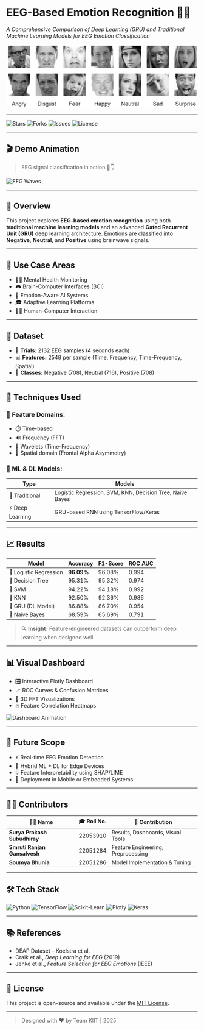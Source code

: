# EEG-Based Emotion Recognition 🎯🧠  
*A Comprehensive Comparison of Deep Learning (GRU) and Traditional Machine Learning Models for EEG Emotion Classification*

![EEG Signal Overview](electronics-12-02707-g001.png)

---

![Stars](https://img.shields.io/github/stars/yourusername/your-repo-name?style=for-the-badge)
![Forks](https://img.shields.io/github/forks/yourusername/your-repo-name?style=for-the-badge)
![Issues](https://img.shields.io/github/issues/yourusername/your-repo-name?style=for-the-badge)
![License](https://img.shields.io/github/license/yourusername/your-repo-name?style=for-the-badge)

---

## 🎬 Demo Animation

> EEG signal classification in action 🎥👇

![EEG Waves](https://media.giphy.com/media/SWoSkN6DxTszqIKEqv/giphy.gif)

---

## 📌 Overview

This project explores **EEG-based emotion recognition** using both **traditional machine learning models** and an advanced **Gated Recurrent Unit (GRU)** deep learning architecture. Emotions are classified into **Negative**, **Neutral**, and **Positive** using brainwave signals.

---

## 🧠 Use Case Areas

- 🧘‍♂️ Mental Health Monitoring  
- 🎮 Brain-Computer Interfaces (BCI)  
- 🤖 Emotion-Aware AI Systems  
- 🎓 Adaptive Learning Platforms  
- 🧑‍💻 Human-Computer Interaction

---

## 📂 Dataset

- 👥 **Trials:** 2132 EEG samples (4 seconds each)  
- 📊 **Features:** 2548 per sample (Time, Frequency, Time-Frequency, Spatial)
- 🎯 **Classes:** Negative (708), Neutral (716), Positive (708)

---

## 🧪 Techniques Used

### 🧱 Feature Domains:
- ⏱️ Time-based
- 🔊 Frequency (FFT)
- 🌊 Wavelets (Time-Frequency)
- 🧭 Spatial domain (Frontal Alpha Asymmetry)

### 🧠 ML & DL Models:
| Type | Models |
|------|--------|
| 💼 Traditional | Logistic Regression, SVM, KNN, Decision Tree, Naive Bayes |
| ⚡ Deep Learning | GRU-based RNN using TensorFlow/Keras |

---

## 📈 Results

| Model              | Accuracy | F1-Score | ROC AUC |
|-------------------|----------|----------|---------|
| 🥇 Logistic Regression | **96.09%** | 96.08% | 0.994 |
| 🌲 Decision Tree      | 95.31% | 95.32% | 0.974 |
| 💫 SVM                | 94.22% | 94.18% | 0.992 |
| 🧊 KNN                | 92.50% | 92.36% | 0.986 |
| 🧠 GRU (DL Model)     | 86.88% | 86.70% | 0.954 |
| 🧮 Naive Bayes        | 68.59% | 65.69% | 0.791 |

> 🔍 **Insight:** Feature-engineered datasets can outperform deep learning when designed well.

---

## 📊 Visual Dashboard

- 🎛️ Interactive Plotly Dashboard  
- 📈 ROC Curves & Confusion Matrices  
- 🧠 3D FFT Visualizations  
- 🔥 Feature Correlation Heatmaps

![Dashboard Animation](https://media.giphy.com/media/VbnUQpnihPSIgIXuZv/giphy.gif)

---

## 🔮 Future Scope

- ⚡ Real-time EEG Emotion Detection
- 🤖 Hybrid ML + DL for Edge Devices
- 💡 Feature Interpretability using SHAP/LIME
- 📲 Deployment in Mobile or Embedded Systems

---

## 🧑‍💻 Contributors

| 👨‍🎓 Name | 🎓 Roll No. | 🔧 Contribution |
|----------|------------|-----------------|
| **Surya Prakash Subudhiray** | 22053910 | Results, Dashboards, Visual Tools |
| **Smruti Ranjan Gansalvesh** | 22051284 | Feature Engineering, Preprocessing |
| **Soumya Bhunia** | 22051286 | Model Implementation & Tuning |

---

## 🛠️ Tech Stack

![Python](https://img.shields.io/badge/Python-3.10-blue?logo=python&style=flat-square)
![TensorFlow](https://img.shields.io/badge/TensorFlow-2.x-orange?logo=tensorflow&style=flat-square)
![Scikit-Learn](https://img.shields.io/badge/Scikit--Learn-ML-yellow?logo=scikit-learn&style=flat-square)
![Plotly](https://img.shields.io/badge/Plotly-Visuals-9cf?logo=plotly&style=flat-square)
![Keras](https://img.shields.io/badge/Keras-DL-red?logo=keras&style=flat-square)

---

## 📚 References

- DEAP Dataset – Koelstra et al.
- Craik et al., *Deep Learning for EEG* (2019)
- Jenke et al., *Feature Selection for EEG Emotions* (IEEE)

---

## 📎 License

This project is open-source and available under the [MIT License](LICENSE).

---

> Designed with ❤️ by Team KIIT | 2025

